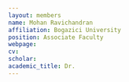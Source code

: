 ```yaml
---
layout: members
name: Mohan Ravichandran
affiliation: Bogazici University
position: Associate Faculty
webpage: 
cv:
scholar:
academic_title: Dr.
---
```

